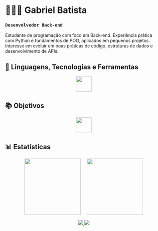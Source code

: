 # 👨🏻‍💻 Gabriel Batista
### **`Desenvolvedor Back-end`**

Estudante de programação com foco em Back-end. Experiência prática com Python e fundamentos de POO, aplicados em pequenos projetos. Interesse em evoluir em boas práticas de código, estruturas de dados e desenvolvimento de APIs.

## 🚀 Linguagens, Tecnologias e Ferramentas

<p align="center">
  <img src="https://skillicons.dev/icons?i=python,vscode,github,git&theme=dark" height="50" />
</p>

## 📚 Objetivos

<p align="center">
  <img src="https://skillicons.dev/icons?i=java,spring,postgres,mongodb,flask&theme=dark" height="50" />
</p>

## 📊 Estatísticas

<p align="center">
  <img 
    height="180em" 
    src="https://github-readme-stats.vercel.app/api?username=gaabrielbatista&show_icons=true&theme=dark&include_all_commits=True" 
  />
  &nbsp;&nbsp;&nbsp;
  <img 
    height="180em" 
    src="https://github-readme-stats.vercel.app/api/top-langs/?username=gaabrielbatista&theme=dark&layout=compact&langs_count=9" 
  />
</p>

<p align="center">
  <a href="mailto:ggabrielbattista@gmail.com">
    <img src="https://img.shields.io/badge/Email-20232A?style=for-the-badge&logo=gmail&logoColor=EA4335" />
  </a>
  <a href="https://www.linkedin.com/in/gabriel-batista-a66470378/" target="_blank">
    <img src="https://img.shields.io/badge/LinkedIn-20232A?style=for-the-badge&logo=linkedin&logoColor=0A66C2" />
  </a>
  <a href="https://github.com/gaabrielbatista" target="_blank">
</p>
